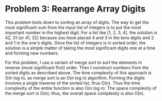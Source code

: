 # Problem 3: Rearrange Array Digits  


This problem boils down to sorting an array of digits. The way to get the most significant sum from the input list of integers is to put the most important number in the highest digit. For a list like [1, 2, 3, 4], the solution is 42, 31 (or 41, 32) because you have placed 4 and 3 in the tens digits and 2 and 1 in the one's digits. Once the list of integers is in sorted order, the solution is a simple matter of taking the most significant digits one at a time and forming new numbers.

For this problem, I use a variant of merge sort to sort the elements in reverse (most significant first) order. Then I construct numbers from the sorted digits as described above. The time complexity of this approach is O(n log n), as merge sort is an O(n log n) algorithm. Forming the digits involves a single traverse of the sorted list, thus O(n). Thus the time complexity of the entire function is also O(n log n). The space complexity of the merge sort is O(n); thus, the overall space complexity is also O(n).